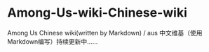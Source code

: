 # Among-Us-wiki-Chinese-wiki
Among Us Chinese wiki(written by Markdown) / aus 中文维基（使用Markdown编写）持续更新中……

